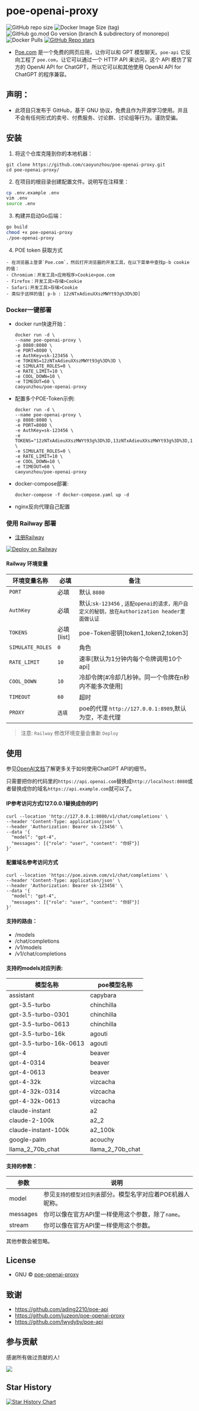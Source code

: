 # poe-openai-proxy

![GitHub repo size](https://img.shields.io/github/repo-size/caoyunzhou/poe-openai-proxy)
![Docker Image Size (tag)](https://img.shields.io/docker/image-size/caoyunzhou/poe-openai-proxy/latest)
![GitHub go.mod Go version (branch & subdirectory of monorepo)](https://img.shields.io/github/go-mod/go-version/caoyunzhou/poe-openai-proxy/master)
![Docker Pulls](https://img.shields.io/docker/pulls/caoyunzhou/poe-openai-proxy)
[![GitHub Repo stars](https://img.shields.io/github/stars/caoyunzhou/poe-openai-proxy?style=social)](https://github.com/caoyunzhou/poe-openai-proxy/stargazers)

- [Poe.com](https://poe.com/) 是一个免费的网页应用，让你可以和 GPT 模型聊天。`poe-api` 它反向工程了 `poe.com`，让它可以通过一个 HTTP API 来访问，这个 API 模仿了官方的 OpenAI API for ChatGPT，所以它可以和其他使用 OpenAI API for ChatGPT 的程序兼容。

## 声明：

- 此项目只发布于 GitHub，基于 GNU 协议，免费且作为开源学习使用。并且不会有任何形式的卖号、付费服务、讨论群、讨论组等行为。谨防受骗。

## 安装

1. 将这个仓库克隆到你的本地机器：

```
git clone https://github.com/caoyunzhou/poe-openai-proxy.git
cd poe-openai-proxy/
```

2. 在项目的根目录创建配置文件。说明写在注释里：

```bash
cp .env.example .env
vim .env
source .env
```

3. 构建并启动Go后端：

```bash
go build
chmod +x poe-openai-proxy
./poe-openai-proxy
```

4. POE token 获取方式
```
- 在浏览器上登录`Poe.com`，然后打开浏览器的开发工具，在以下菜单中查找p-b cookie的值：
- Chromium：开发工具>应用程序>Cookie>poe.com
- Firefox：开发工具>存储>Cookie
- Safari:开发工具>存储>Cookie
- 类似于这样的值[ p-b : 12zNTxAdieuXXszMWYt93g%3D%3D]
```

### Docker一键部署

- docker run快速开始：
  ```
  docker run -d \
  --name poe-openai-proxy \
  -p 8080:8080 \
  -e PORT=8080 \
  -e AuthKey=sk-123456 \
  -e TOKENS=12zNTxAdieuXXszMWYt93g%3D%3D \
  -e SIMULATE_ROLES=0 \
  -e RATE_LIMIT=10 \
  -e COOL_DOWN=10 \
  -e TIMEOUT=60 \
  caoyunzhou/poe-openai-proxy
  ```

- 配置多个POE-Token示例:
  ```
  docker run -d \
  --name poe-openai-proxy \
  -p 8080:8080 \
  -e PORT=8080 \
  -e AuthKey=sk-123456 \
  -e TOKENS="12zNTxAdieuXXszMWYt93g%3D%3D,13zNTxAdieuXXszMWYt93g%3D%3D,14zNTxAdieuXXszMWYt93g%3D%3D" \
  -e SIMULATE_ROLES=0 \
  -e RATE_LIMIT=10 \
  -e COOL_DOWN=10 \
  -e TIMEOUT=60 \
  caoyunzhou/poe-openai-proxy
  ```

- docker-compose部署:
  ```
  docker-compose -f docker-compose.yaml up -d
  ```

- nginx反向代理自己配置


###  使用 Railway 部署

- [注册Railway](https://railway.app?referralCode=CG56Re)

[![Deploy on Railway](https://railway.app/button.svg)](https://railway.app/template/nFaU1x?referralCode=CG56Re)

#### Railway 环境变量

| 环境变量名称          | 必填                   | 备注                                                                                               |
| --------------------- | ---------------------- | -------------------------------------------------------------------------------------------------- |
| `PORT`                | 必填        | 默认 `8080`
| `AuthKey`             | 必填        | 默认:`sk-123456` , `适配openai的请求，用户自定义的秘钥，放在Authorization header里面做认证` |
| `TOKENS`              | 必填[list]  | poe-Token密钥[token1,token2,token3]                                        |
| `SIMULATE_ROLES`      | `0`        | 角色                                                                       |
| `RATE_LIMIT`          | `10`       | 速率[默认为1分钟内每个令牌调用10个api]    |
| `COOL_DOWN`           | `10`       | 冷却令牌[#冷却几秒钟。同一个令牌在n秒内不能多次使用] |
| `TIMEOUT`             | `60`       | 超时  |
| `PROXY`             | `选填`       | poe的代理 `http://127.0.0.1:8989`,默认为空，不走代理  |


> 注意: `Railway` 修改环境变量会重新 `Deploy`

## 使用

参见[OpenAI文档](https://platform.openai.com/docs/api-reference/chat/create)了解更多关于如何使用ChatGPT API的细节。

只需要把你的代码里的`https://api.openai.com`替换成`http://localhost:8080`或者替换成你的域名`https://api.example.com`就可以了。

#### IP参考访问方式[127.0.0.1替换成你的IP]
```
curl --location 'http://127.0.0.1:8080/v1/chat/completions' \
--header 'Content-Type: application/json' \
--header 'Authorization: Bearer sk-123456' \
--data '{
  "model": "gpt-4",
  "messages": [{"role": "user", "content": "你好"}]
}'
```

#### 配置域名参考访问方式
```
curl --location 'https://poe.aivvm.com/v1/chat/completions' \
--header 'Content-Type: application/json' \
--header 'Authorization: Bearer sk-123456' \
--data '{
  "model": "gpt-4",
  "messages": [{"role": "user", "content": "你好"}]
}'
```

#### 支持的路由：

- /models
- /chat/completions
- /v1/models
- /v1/chat/completions

#### 支持的models对应列表:

| 模型名称              | poe模型名称  |
| -------------------- | ---------- |
| assistant            | capybara   |
| gpt-3.5-turbo        | chinchilla |
| gpt-3.5-turbo-0301   | chinchilla |
| gpt-3.5-turbo-0613   | chinchilla |
| gpt-3.5-turbo-16k    | agouti     |
| gpt-3.5-turbo-16k-0613 | agouti    |
| gpt-4                | beaver     |
| gpt-4-0314           | beaver     |
| gpt-4-0613           | beaver     |
| gpt-4-32k            | vizcacha   |
| gpt-4-32k-0314       | vizcacha   |
| gpt-4-32k-0613       | vizcacha   |
| claude-instant       | a2         |
| claude-2-100k        | a2_2       |
| claude-instant-100k  | a2_100k    |
| google-palm          | acouchy    |
| llama_2_70b_chat     | llama_2_70b_chat|

#### 支持的参数：
| 参数     | 说明                                                         |
| -------- | ------------------------------------------------------------ |
| model    | 参见`支持的模型对应列表`部分。模型名字对应着POE机器人昵称。 |
| messages | 你可以像在官方API里一样使用这个参数，除了`name`。            |
| stream   | 你可以像在官方API里一样使用这个参数。                               |

其他参数会被忽略。


## License
- GNU © [poe-openai-proxy](./license)

## 致谢

- <https://github.com/ading2210/poe-api>
- <https://github.com/juzeon/poe-openai-proxy>
- <https://github.com/lwydyby/poe-api>

## 参与贡献

感谢所有做过贡献的人!

<a href="https://github.com/caoyunzhou/poe-openai-proxy/graphs/contributors">
  <img src="https://contrib.rocks/image?repo=caoyunzhou/poe-openai-proxy" />
</a>



## Star History

[![Star History Chart](https://api.star-history.com/svg?repos=caoyunzhou/poe-openai-proxy&type=Date)](https://star-history.com/#caoyunzhou/poe-openai-proxy&Date)
